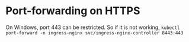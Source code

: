 # Port-forwarding on HTTPS
On Windows, port 443 can be restricted. So if it is not working, `kubectl port-forward -n ingress-nginx svc/ingress-nginx-controller 8443:443`